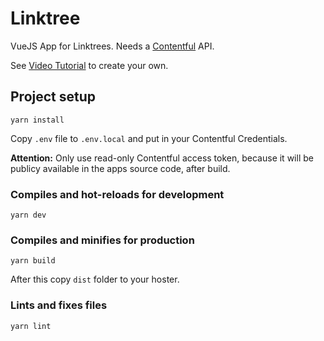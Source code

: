 # Linktree

VueJS App for Linktrees. Needs a [Contentful](https://www.contentful.com/) API.

See [Video Tutorial]() to create your own.

## Project setup
```
yarn install
```

Copy `.env` file to `.env.local` and put in your Contentful Credentials.

**Attention:** Only use read-only Contentful access token, because it will be publicy available in the apps source code, after build. 

### Compiles and hot-reloads for development
```
yarn dev
```

### Compiles and minifies for production
```
yarn build
```

After this copy `dist` folder to your hoster.

### Lints and fixes files
```
yarn lint
```
